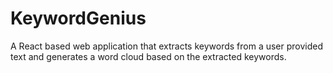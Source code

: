 # KeywordGenius

A React based web application that extracts keywords from a user provided text and generates a word cloud based on the extracted keywords.